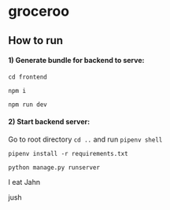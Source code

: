 # groceroo

## How to run
#### 1) Generate bundle for backend to serve:
`cd frontend`

`npm i`

`npm run dev`

#### 2) Start backend server:
Go to root directory `cd ..` and run 
`pipenv shell`

`pipenv install -r requirements.txt`

`python manage.py runserver`



I eat Jahn

jush
